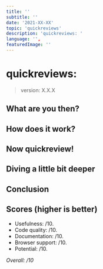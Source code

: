 ```yaml
---
title: ''
subtitle: ''
date: '2021-XX-XX'
topic: 'quickreviews'
description: 'quickreviews: '
language: '',
featuredImage: ''
---
```


# quickreviews: []()

> version: X.X.X

## What are you then?

## How does it work?

## Now quickreview!

## Diving a little bit deeper

## Conclusion

## Scores (higher is better)

- Usefulness: /10.
- Code quality: /10.
- Documentation: /10.
- Browser support: /10.
- Potential: /10.

_Overall: /10_
